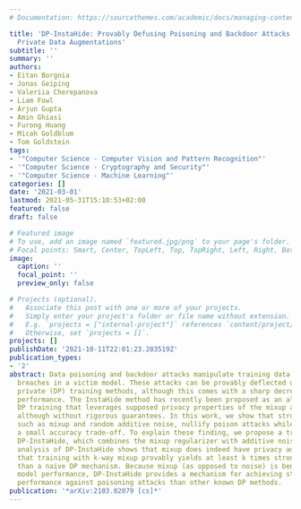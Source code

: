 ```yaml
---
# Documentation: https://sourcethemes.com/academic/docs/managing-content/

title: 'DP-InstaHide: Provably Defusing Poisoning and Backdoor Attacks with Differentially
  Private Data Augmentations'
subtitle: ''
summary: ''
authors:
- Eitan Borgnia
- Jonas Geiping
- Valeriia Cherepanova
- Liam Fowl
- Arjun Gupta
- Amin Ghiasi
- Furong Huang
- Micah Goldblum
- Tom Goldstein
tags:
- '"Computer Science - Computer Vision and Pattern Recognition"'
- '"Computer Science - Cryptography and Security"'
- '"Computer Science - Machine Learning"'
categories: []
date: '2021-03-01'
lastmod: 2021-05-31T15:10:53+02:00
featured: false
draft: false

# Featured image
# To use, add an image named `featured.jpg/png` to your page's folder.
# Focal points: Smart, Center, TopLeft, Top, TopRight, Left, Right, BottomLeft, Bottom, BottomRight.
image:
  caption: ''
  focal_point: ''
  preview_only: false

# Projects (optional).
#   Associate this post with one or more of your projects.
#   Simply enter your project's folder or file name without extension.
#   E.g. `projects = ["internal-project"]` references `content/project/deep-learning/index.md`.
#   Otherwise, set `projects = []`.
projects: []
publishDate: '2021-10-11T22:01:23.203519Z'
publication_types:
- '2'
abstract: Data poisoning and backdoor attacks manipulate training data to induce security
  breaches in a victim model. These attacks can be provably deflected using differentially
  private (DP) training methods, although this comes with a sharp decrease in model
  performance. The InstaHide method has recently been proposed as an alternative to
  DP training that leverages supposed privacy properties of the mixup augmentation,
  although without rigorous guarantees. In this work, we show that strong data augmentations,
  such as mixup and random additive noise, nullify poison attacks while enduring only
  a small accuracy trade-off. To explain these finding, we propose a training method,
  DP-InstaHide, which combines the mixup regularizer with additive noise. A rigorous
  analysis of DP-InstaHide shows that mixup does indeed have privacy advantages, and
  that training with k-way mixup provably yields at least k times stronger DP guarantees
  than a naive DP mechanism. Because mixup (as opposed to noise) is beneficial to
  model performance, DP-InstaHide provides a mechanism for achieving stronger empirical
  performance against poisoning attacks than other known DP methods.
publication: '*arXiv:2103.02079 [cs]*'
---
```

